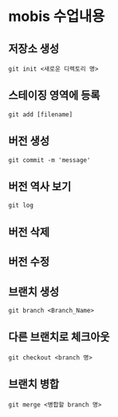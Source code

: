 # mobis 수업내용

## 저장소 생성
	git init <새로운 디렉토리 명>

## 스테이징 영역에 등록
	git add [filename]
## 버전 생성
	git commit -m 'message'
## 버전 역사 보기
	git log
## 버전 삭제

## 버전 수정

## 브랜치 생성 
	git branch <Branch_Name>
## 다른 브랜치로 체크아웃
 
 	git checkout <branch 명>

## 브랜치 병합
	git merge <병합할 branch 명>


